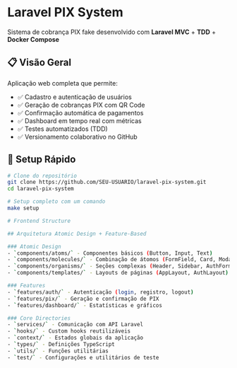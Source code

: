 # Laravel PIX System

Sistema de cobrança PIX fake desenvolvido com **Laravel MVC** + **TDD** + **Docker Compose**

## 📋 Visão Geral

Aplicação web completa que permite:
- ✅ Cadastro e autenticação de usuários
- ✅ Geração de cobranças PIX com QR Code
- ✅ Confirmação automática de pagamentos
- ✅ Dashboard em tempo real com métricas
- ✅ Testes automatizados (TDD)
- ✅ Versionamento colaborativo no GitHub

## 🚀 Setup Rápido

```bash
# Clone do repositório
git clone https://github.com/SEU-USUARIO/laravel-pix-system.git
cd laravel-pix-system

# Setup completo com um comando
make setup

# Frontend Structure

## Arquitetura Atomic Design + Feature-Based

### Atomic Design
- `components/atoms/` - Componentes básicos (Button, Input, Text)
- `components/molecules/` - Combinação de átomos (FormField, Card, Modal)
- `components/organisms/` - Seções complexas (Header, Sidebar, AuthForm)
- `components/templates/` - Layouts de páginas (AppLayout, AuthLayout)

### Features
- `features/auth/` - Autenticação (login, registro, logout)
- `features/pix/` - Geração e confirmação de PIX
- `features/dashboard/` - Estatísticas e gráficos

### Core Directories
- `services/` - Comunicação com API Laravel
- `hooks/` - Custom hooks reutilizáveis
- `context/` - Estados globais da aplicação
- `types/` - Definições TypeScript
- `utils/` - Funções utilitárias
- `test/` - Configurações e utilitários de teste
